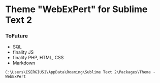 # Theme "WebExPert" for Sublime Text 2

### ToFuture

- SQL
- finality JS
- finality PHP, HTML, CSS
- Markdown

```C:\Users\[SERGIUS]\AppData\Roaming\Sublime Text 2\Packages\Theme - WebExPert```